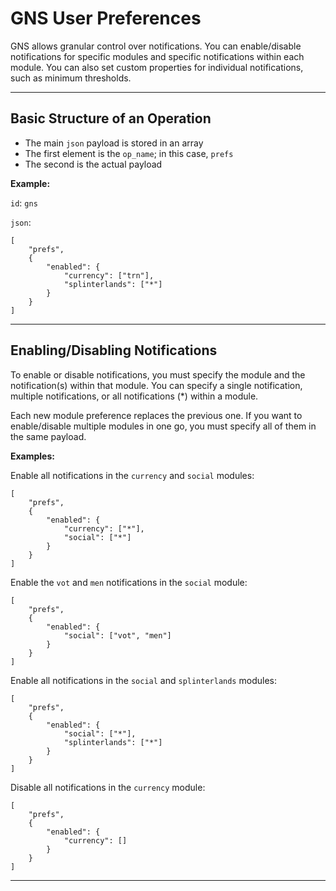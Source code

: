 # GNS User Preferences

GNS allows granular control over notifications. You can enable/disable notifications for specific modules and specific notifications within each module. You can also set custom properties for individual notifications, such as minimum thresholds.

---

## Basic Structure of an Operation

- The main `json` payload is stored in an array
- The first element is the `op_name`; in this case, `prefs`
- The second is the actual payload

**Example:**

`id`: `gns`

`json`: 

```
[
    "prefs",
    {
        "enabled": {
            "currency": ["trn"],
            "splinterlands": ["*"]
        }
    }
]
```

---

## Enabling/Disabling Notifications

To enable or disable notifications, you must specify the module and the notification(s) within that module. You can specify a single notification, multiple notifications, or all notifications (*) within a module.

Each new module preference replaces the previous one. If you want to enable/disable multiple modules in one go, you must specify all of them in the same payload.

**Examples:**

Enable all notifications in the `currency` and `social` modules:

```
[
    "prefs",
    {
        "enabled": {
            "currency": ["*"],
            "social": ["*"]
        }
    }
]
```

Enable the `vot` and `men` notifications in the `social` module:

```
[
    "prefs",
    {
        "enabled": {
            "social": ["vot", "men"]
        }
    }
]
```

Enable all notifications in the `social` and `splinterlands` modules:

```
[
    "prefs",
    {
        "enabled": {
            "social": ["*"],
            "splinterlands": ["*"]
        }
    }
]
```

Disable all notifications in the `currency` module:

```
[
    "prefs",
    {
        "enabled": {
            "currency": []
        }
    }
]
```

---
